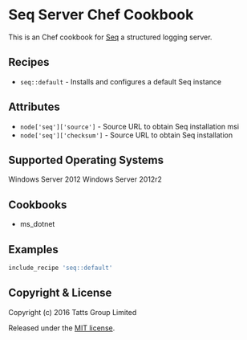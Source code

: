 # Seq Server Chef Cookbook

This is an Chef cookbook for [Seq](http://getseq.net) a structured logging server.

## Recipes

* `seq::default` - Installs and configures a default Seq instance

## Attributes

* `node['seq']['source']` - Source URL to obtain Seq installation msi
* `node['seq']['checksum']` - Source URL to obtain Seq installation

## Supported Operating Systems

Windows Server 2012
Windows Server 2012r2

## Cookbooks

* ms_dotnet

## Examples

```ruby
include_recipe 'seq::default'
```

## Copyright & License

Copyright (c) 2016 Tatts Group Limited

Released under the [MIT license](http://www.opensource.org/licenses/mit-license.php).

